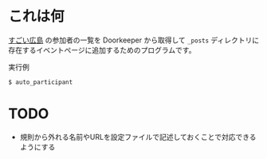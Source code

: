 # これは何

[すごい広島](http://great-h.github.io/) の参加者の一覧を Doorkeeper から取得して `_posts` ディレクトリに存在するイベントぺージに追加するためのプログラムです。

実行例

```
$ auto_participant
```

# TODO

* 規則から外れる名前やURLを設定ファイルで記述しておくことで対応できるようにする
